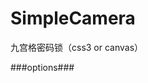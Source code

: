 # SimpleCamera
九宫格密码锁（css3 or canvas）

###options###
```html

```
<!--
###snapshot###
![image](snapshot/test.png)

###demo###
See [here](http://tt-cc.cn/front-end/jquery-plugins/ninebox)
-->
